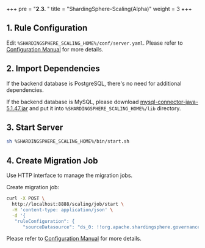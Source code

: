 +++
pre = "<b>2.3. </b>"
title = "ShardingSphere-Scaling(Alpha)"
weight = 3
+++

## 1. Rule Configuration

Edit `%SHARDINGSPHERE_SCALING_HOME%/conf/server.yaml`. Please refer to [Configuration Manual](/en/user-manual/shardingsphere-scaling/usage/) for more details.

## 2. Import Dependencies

If the backend database is PostgreSQL, there's no need for additional dependencies.

If the backend database is MySQL, please download [mysql-connector-java-5.1.47.jar](https://repo1.maven.org/maven2/mysql/mysql-connector-java/5.1.47/mysql-connector-java-5.1.47.jar) and put it into `%SHARDINGSPHERE_SCALING_HOME%/lib` directory.

## 3. Start Server

```bash
sh %SHARDINGSPHERE_SCALING_HOME%/bin/start.sh
```

## 4. Create Migration Job

Use HTTP interface to manage the migration jobs.

Create migration job:

```bash
curl -X POST \
  http://localhost:8888/scaling/job/start \
  -H 'content-type: application/json' \
  -d '{
   "ruleConfiguration": {
      "sourceDatasource": "ds_0: !!org.apache.shardingsphere.governance.core.yaml.config.YamlDataSourceConfiguration\n  dataSourceClassName: com.zaxxer.hikari.HikariDataSource\n  props:\n    jdbcUrl: jdbc:mysql://127.0.0.1:3306/test?serverTimezone=UTC&useSSL=false\n    username: root\n    password: '\''123456'\'keyGenerateStrategy
```

Please refer to [Configuration Manual](/en/user-manual/shardingsphere-scaling/usage/) for more details. 
